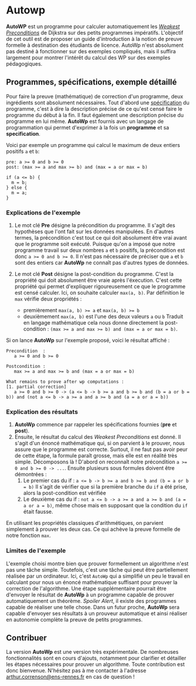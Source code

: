 # Autowp

**AutoWP** est un programme pour calculer automatiquement les [*Weakest Preconditions*](https://www.wikiwand.com/en/Predicate_transformer_semantics) de Dijkstra sur des petits programmes impératifs. L'objectif de cet outil est de proposer un guide d'introduction à la notion de preuve formelle à destination des étudiants de licence. AutoWp n'est absolument pas destiné à fonctionner sur des exemples compliqués, mais il suffira largement pour montrer l'intérêt du calcul des WP sur des exemples pédagogiques.

## Programmes, spécifications, exemple détaillé

Pour faire la preuve (mathématique) de correction d'un programme, deux ingrédients sont absolument nécessaires. Tout d'abord une [spécification](https://www.wikiwand.com/fr/M%C3%A9thode_formelle_(informatique)#/Sp%C3%A9cification) du programme, c'est à dire la description précise de ce qu'est censé faire le programme du début à la fin. Il faut également une description précise du programme en lui même. **AutoWp** est fournis avec un langage de programmation qui permet d'exprimer à la fois un **programme** et sa **specification**.

Voici par exemple un programme qui calcul le maximum de deux entiers positifs `a` et `b`:

```
pre: a >= 0 and b >= 0
post: (max >= a and max >= b) and (max = a or max = b)

if (a <= b) {
  m = b;
} else {
  m = a;
}
```

### Explications de l'exemple

1. Le mot clé **Pre** désigne la précondition du programme. Il s'agit des hypothèses que l'ont fait sur les données manipulées. En d'autres termes, la précondition c'est tout ce qui doit absolument être vrai avant que le programme soit exécuté. Puisque qu'on a imposé que notre programme travail sur deux nombres `a` et `b` positifs, la précondition est donc `a >= 0 and b >= 0`. Il n'est pas nécessaire de préciser que `a` et `b` sont des entiers car **AutoWp** ne connaît pas d'autres types de données.

2. Le mot clé **Post** désigne la post-condition du programme. C'est la propriété qui doit absolument être vraie après l'éxecution. C'est cette propriété qui permet d'expliquer rigoureusement ce que le programme est censé calculer. Ici, on souhaite calculer `max(a, b)`. Par définition le `max` vérifie deux propriétés :
   + premièrement `max(a, b) >= a` et `max(a, b) >= b` 
   + deuxièmement `max(a, b)` est l'une des deux valeurs `a` ou `b`
Traduit en langage mathématique cela nous donne directement la post-condition : `(max >= a and max >= b) and (max = a or max = b)`.

Si on lance **AutoWp** sur l'exemple proposé, voici le résultat affiché :

```
Precondition  :      
   a >= 0 and b >= 0

Postcondition :
   max >= a and max >= b and (max = a or max = b)

What remains to prove after wp computations :
[1. partial correction]
   a >= 0 and b >= 0 -> (a <= b -> b >= a and b >= b and (b = a or b = b)) and (not a <= b -> a >= a and a >= b and (a = a or a = b))
```

### Explication des résultats

1. **AutoWp** commence par rappeler les spécifications fournies (**pre** et **post**).
2. Ensuite, le résultat du calcul des *Weakest Preconditions* est donné. Il s'agit d'un énoncé mathématique qui, si on parvient à le prouver, nous assure que le programme est correcte. Surtout, il ne faut pas avoir peur de cette étape, la formule paraît grosse, mais elle est en réalité très simple. Décomposons là ! D'abord on reconnaît notre précondition `a >= 0 and b >= 0 -> ...`. Ensuite plusieurs sous formules doivent être démontrées :
   1. Le premier cas du if : `a <= b -> b >= a and b >= b and (b = a or b = b)` Il s'agit de vérifier que si la première branche du `if` a été prise, alors la post-condition est vérifiée
   2. Le deuxième cas du if : `not a <= b -> a >= a and a >= b and (a = a or a = b)`, même chose mais en supposant que la condition du `if` était fausse.

En utilisant les propriétés classiques d'arithmétiques, on parvient simplement à prouver les deux cas. Ce qui achève la preuve formelle de notre fonction `max`.

### Limites de l'exemple

L'exemple choisi montre bien que prouver formellement un algorithme n'est pas une tâche simple. Toutefois, c'est une tâche qui peut être partiellement réalisée par un ordinateur. Ici, c'est `AutoWp` qui a simplifié un peu le travail en calculant pour nous un énoncé mathématique suffisant pour prouver la correction de l'algorithme. Une étape supplémentaire pourrait être d'envoyer le résultat de **AutoWp** à un programme capable de prouver automatiquement un théorème. *Spoiler Alert*, il existe des programmes capable de réaliser une telle chose. Dans un futur proche, **AutoWp** sera capable d'envoyer ses résultats à un prouveur automatique et ainsi réaliser en autonomie complète la preuve de petits programmes.

## Contribuer

La version **AutoWp** est une version très expérimentale. De nombreuses fonctionnalités sont en cours d'ajouts, notamment pour clarifier et détailler les étapes nécessaires pour prouver un algorithme. Toute contribution est donc bienvenue. N'hésitez pas à me contacter à l'adresse [arthur.correnson@ens-rennes.fr](arthur.correnson@ens-rennes.fr) en cas de question !